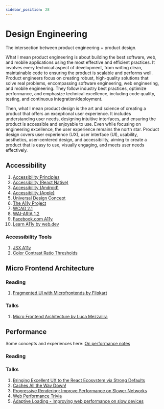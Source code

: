 ```yaml
---
sidebar_position: 28
---
```


# Design Engineering

The intersection between product engineering + product design.

What I mean product engineering is about building the best software, web, and mobile applications using the most effective and efficient practices. It involves every technical aspect of development, from writing clean, maintainable code to ensuring the product is scalable and performs well. Product engineers focus on creating robust, high-quality solutions that solve real problems, encompassing software engineering, web engineering, and mobile engineering. They follow industry best practices, optimize performance, and emphasize technical excellence, including code quality, testing, and continuous integration/deployment.

Then, what I mean product design is the art and science of creating a product that offers an exceptional user experience. It includes understanding user needs, designing intuitive interfaces, and ensuring the product is accessible and enjoyable to use. Even while focusing on engineering excellence, the user experience remains the north star. Product design covers user experience (UX), user interface (UI), usability, aesthetics, user-centered design, and accessibility, aiming to create a product that is easy to use, visually engaging, and meets user needs effectively.

## Accessibility

1. [Accessibility Principles](https://www.w3.org/WAI/fundamentals/accessibility-principles/)
2. [Accessibility (React Native)](https://reactnative.dev/docs/accessibility)
3. [Accessibility (Android)](https://developer.android.com/guide/topics/ui/accessibility)
4. [Accessibility (Apple)](https://developer.apple.com/accessibility/)
5. [Universal Design Concept](https://en.wikipedia.org/wiki/Universal_design)
6. [The A11y Project](https://www.a11yproject.com/)
7. [WCAG 2.1](https://www.w3.org/TR/WCAG21/#abstract)
8. [WAI-ARIA 1.2](https://www.w3.org/TR/wai-aria/)
9. [Facebook.com A11y](https://engineering.fb.com/2020/07/30/web/facebook-com-accessibility/)
10. [Learn A11y by web.dev](https://web.dev/learn/accessibility/welcome)

### Accessibility Tools

1. [JSX A11y](https://github.com/jsx-eslint/eslint-plugin-jsx-a11y)
2. [Color Contrast Ratio Thresholds](https://dequeuniversity.com/rules/axe/4.9/color-contrast)

## Micro Frontend Architecture

### Reading

1. [Fragmented UI with Microfrontends by Flipkart](https://blog.flipkart.tech/addressing-fragmented-ui-s-with-micro-frontends-7cb083e5b52c)

### Talks

1. [Micro Frontend Architecture by Luca Mezzalira](https://www.youtube.com/watch?v=BuRB3djraeM)

## Performance

Some concepts and experiences here: [On performance notes](./performance-optimization.md)

### Reading

### Talks

1. [Bringing Excellent UX to the React Ecosystem via Strong Defaults](https://www.youtube.com/watch?v=WvfIxIJkk1U&list=PLVUliVBcvz1mFVfJuRw9ZQOqfkp6QdoCJ&index=4)
2. [Caches All the Way Down!](https://www.youtube.com/watch?v=WFI-Yi9Fb7Y&list=PLVUliVBcvz1mFVfJuRw9ZQOqfkp6QdoCJ&index=28)
3. [Progressive Rendering: Improve Performance on Slower Networks](https://www.youtube.com/watch?v=iYW7vKCqN6g&list=PLVUliVBcvz1mFVfJuRw9ZQOqfkp6QdoCJ&index=25)
4. [Web Performance Trivia](https://www.youtube.com/watch?v=8dB_TpSM8ak&list=PLVUliVBcvz1mFVfJuRw9ZQOqfkp6QdoCJ&index=23)
5. [Adaptive Loading - Improving web performance on slow devices](https://www.youtube.com/watch?v=puUPpVrIRkc&list=PLVUliVBcvz1mFVfJuRw9ZQOqfkp6QdoCJ&index=15)
